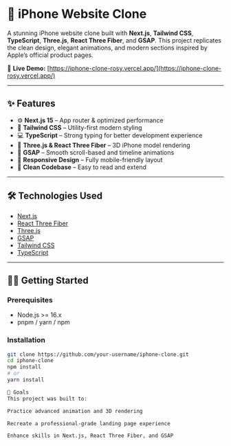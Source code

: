 # 📱 iPhone Website Clone

A stunning iPhone website clone built with **Next.js**, **Tailwind CSS**, **TypeScript**, **Three.js**, **React Three Fiber**, and **GSAP**. This project replicates the clean design, elegant animations, and modern sections inspired by Apple’s official product pages.

🚀 **Live Demo:** [https://iphone-clone-rosy.vercel.app/](https://iphone-clone-rosy.vercel.app/)

---

## ✨ Features

- ⚙️ **Next.js 15** – App router & optimized performance
- 💨 **Tailwind CSS** – Utility-first modern styling
- 💻 **TypeScript** – Strong typing for better development experience
- 🎨 **Three.js & React Three Fiber** – 3D iPhone model rendering
- 🧠 **GSAP** – Smooth scroll-based and timeline animations
- 📱 **Responsive Design** – Fully mobile-friendly layout
- 🧼 **Clean Codebase** – Easy to read and extend

---

## 🛠️ Technologies Used

- [Next.js](https://nextjs.org/)
- [React Three Fiber](https://docs.pmnd.rs/react-three-fiber/)
- [Three.js](https://threejs.org/)
- [GSAP](https://gsap.com/)
- [Tailwind CSS](https://tailwindcss.com/)
- [TypeScript](https://www.typescriptlang.org/)

---

## 🧑‍💻 Getting Started

### Prerequisites

- Node.js >= 16.x
- pnpm / yarn / npm

### Installation

```bash
git clone https://github.com/your-username/iphone-clone.git
cd iphone-clone
npm install
# or
yarn install

🎯 Goals
This project was built to:

Practice advanced animation and 3D rendering

Recreate a professional-grade landing page experience

Enhance skills in Next.js, React Three Fiber, and GSAP
